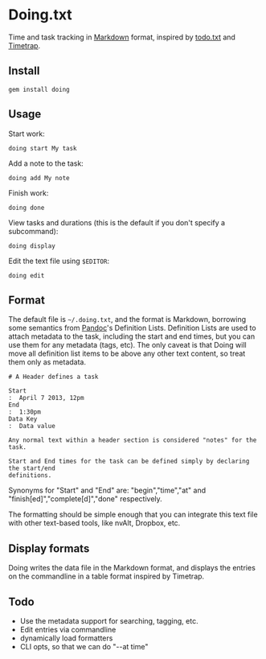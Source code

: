 # Doing.txt

Time and task tracking in [Markdown][] format, inspired by [todo.txt][] and [Timetrap][].

[Markdown]: http://daringfireball.net/projects/markdown/ 
[todo.txt]: http://www.todotxt.com/
[Timetrap]: https://github.com/samg/timetrap

## Install

    gem install doing

## Usage

Start work:

    doing start My task

Add a note to the task:
    
    doing add My note

Finish work:

    doing done

View tasks and durations (this is the default if you don't specify a subcommand):

    doing display

Edit the text file using `$EDITOR`:

    doing edit

## Format

The default file is `~/.doing.txt`, and the format is Markdown, borrowing some semantics from [Pandoc](http://www.johnmacfarlane.net/pandoc/README.html#definition-lists)'s Definition Lists.  Definition
Lists are used to attach metadata to the task, including the start and end times, but you can
use them for any metadata (tags, etc).  The only caveat is that Doing will move all definition
list items to be above any other text content, so treat them only as metadata.

    # A Header defines a task
    
    Start
    :  April 7 2013, 12pm
    End
    :  1:30pm
    Data Key
    :  Data value

    Any normal text within a header section is considered "notes" for the task.

    Start and End times for the task can be defined simply by declaring the start/end
    definitions.

Synonyms for "Start" and "End" are: "begin","time","at" and "finish[ed]","complete[d]","done" respectively.

The formatting should be simple enough that you can integrate this text file with other text-based tools, like nvAlt, Dropbox, etc.

## Display formats

Doing writes the data file in the Markdown format, and displays the entries on the commandline in a table format inspired by Timetrap.

## Todo

* Use the metadata support for searching, tagging, etc.
* Edit entries via commandline
* dynamically load formatters
* CLI opts, so that we can do "--at time" 